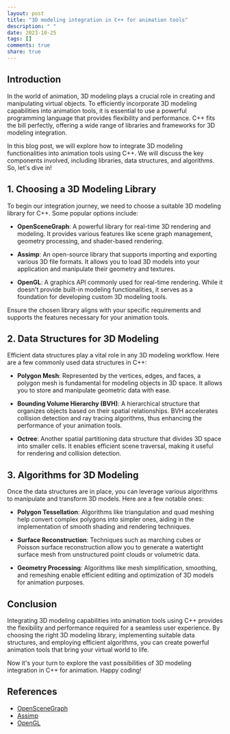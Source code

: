 ```yaml
---
layout: post
title: "3D modeling integration in C++ for animation tools"
description: " "
date: 2023-10-25
tags: []
comments: true
share: true
---
```


## Introduction

In the world of animation, 3D modeling plays a crucial role in creating and manipulating virtual objects. To efficiently incorporate 3D modeling capabilities into animation tools, it is essential to use a powerful programming language that provides flexibility and performance. C++ fits the bill perfectly, offering a wide range of libraries and frameworks for 3D modeling integration.

In this blog post, we will explore how to integrate 3D modeling functionalities into animation tools using C++. We will discuss the key components involved, including libraries, data structures, and algorithms. So, let's dive in!

## 1. Choosing a 3D Modeling Library

To begin our integration journey, we need to choose a suitable 3D modeling library for C++. Some popular options include:

- **OpenSceneGraph**: A powerful library for real-time 3D rendering and modeling. It provides various features like scene graph management, geometry processing, and shader-based rendering.

- **Assimp**: An open-source library that supports importing and exporting various 3D file formats. It allows you to load 3D models into your application and manipulate their geometry and textures.

- **OpenGL**: A graphics API commonly used for real-time rendering. While it doesn't provide built-in modeling functionalities, it serves as a foundation for developing custom 3D modeling tools.

Ensure the chosen library aligns with your specific requirements and supports the features necessary for your animation tools.

## 2. Data Structures for 3D Modeling

Efficient data structures play a vital role in any 3D modeling workflow. Here are a few commonly used data structures in C++:

- **Polygon Mesh**: Represented by the vertices, edges, and faces, a polygon mesh is fundamental for modeling objects in 3D space. It allows you to store and manipulate geometric data with ease.

- **Bounding Volume Hierarchy (BVH)**: A hierarchical structure that organizes objects based on their spatial relationships. BVH accelerates collision detection and ray tracing algorithms, thus enhancing the performance of your animation tools.

- **Octree**: Another spatial partitioning data structure that divides 3D space into smaller cells. It enables efficient scene traversal, making it useful for rendering and collision detection.

## 3. Algorithms for 3D Modeling

Once the data structures are in place, you can leverage various algorithms to manipulate and transform 3D models. Here are a few notable ones:

- **Polygon Tessellation**: Algorithms like triangulation and quad meshing help convert complex polygons into simpler ones, aiding in the implementation of smooth shading and rendering techniques.

- **Surface Reconstruction**: Techniques such as marching cubes or Poisson surface reconstruction allow you to generate a watertight surface mesh from unstructured point clouds or volumetric data.

- **Geometry Processing**: Algorithms like mesh simplification, smoothing, and remeshing enable efficient editing and optimization of 3D models for animation purposes.

## Conclusion

Integrating 3D modeling capabilities into animation tools using C++ provides the flexibility and performance required for a seamless user experience. By choosing the right 3D modeling library, implementing suitable data structures, and employing efficient algorithms, you can create powerful animation tools that bring your virtual world to life.

Now it's your turn to explore the vast possibilities of 3D modeling integration in C++ for animation. Happy coding!

## References
- [OpenSceneGraph](https://github.com/openscenegraph/OpenSceneGraph)
- [Assimp](https://github.com/assimp/assimp)
- [OpenGL](https://www.opengl.org/)